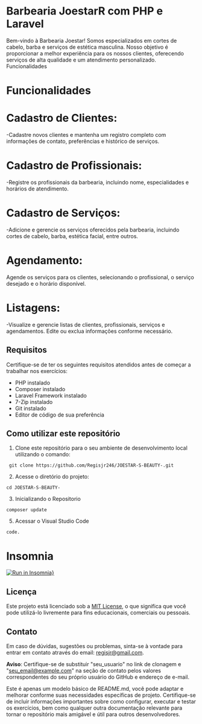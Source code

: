 # Barbearia JoestarR com PHP e Laravel

Bem-vindo à Barbearia Joestar! Somos especializados em cortes de cabelo, barba e serviços de estética masculina. Nosso objetivo é proporcionar a melhor experiência para os nossos clientes, oferecendo serviços de alta qualidade e um atendimento personalizado.
Funcionalidades



# Funcionalidades
# Cadastro de Clientes:
-Cadastre novos clientes e mantenha um registro completo com informações de contato, preferências e histórico de serviços.
# Cadastro de Profissionais:
-Registre os profissionais da barbearia, incluindo nome, especialidades e horários de atendimento.
# Cadastro de Serviços:
-Adicione e gerencie os serviços oferecidos pela barbearia, incluindo cortes de cabelo, barba, estética facial, entre outros.
# Agendamento:
Agende os serviços para os clientes, selecionando o profissional, o serviço desejado e o horário disponível.
# Listagens:
-Visualize e gerencie listas de clientes, profissionais, serviços e agendamentos.
Edite ou exclua informações conforme necessário.
## Requisitos

Certifique-se de ter os seguintes requisitos atendidos antes de começar a trabalhar nos exercícios:

- PHP instalado
- Composer instalado
- Laravel Framework instalado
- 7-Zip instalado
- Git instalado
- Editor de código de sua preferência

## Como utilizar este repositório

1. Clone este repositório para o seu ambiente de desenvolvimento local utilizando o comando:
```
 git clone https://github.com/Regisjr246/JOESTAR-S-BEAUTY-.git
```
2. Acesse o diretório do projeto:
```
cd JOESTAR-S-BEAUTY-
```
3. Inicializando o Repositorio 
```
composer update
```

5. Acessar o Visual Studio Code
```
code.
```
# Insomnia 

[![Run in Insomnia}](https://insomnia.rest/images/run.svg)](https://insomnia.rest/run/?label=Joestar-BACK&uri=https%3A%2F%2Fraw.githubusercontent.com%2FRegisjr246%2FJOESTAR-S-BEAUTY-%2Fmain%2FInsomnia%2520PRC-PROJETO%2520CLAUDIO)

## Licença

Este projeto está licenciado sob a [MIT License](LICENSE), o que significa que você pode utilizá-lo livremente para fins educacionais, comerciais ou pessoais.

## Contato

Em caso de dúvidas, sugestões ou problemas, sinta-se à vontade para entrar em contato através do email: regisjr@gmail.com.

**Aviso**: Certifique-se de substituir "seu_usuario" no link de clonagem e "seu_email@example.com" na seção de contato pelos valores correspondentes do seu próprio usuário do GitHub e endereço de e-mail.

Este é apenas um modelo básico de README.md, você pode adaptar e melhorar conforme suas necessidades específicas de projeto. Certifique-se de incluir informações importantes sobre como configurar, executar e testar os exercícios, bem como qualquer outra documentação relevante para tornar o repositório mais amigável e útil para outros desenvolvedores.
